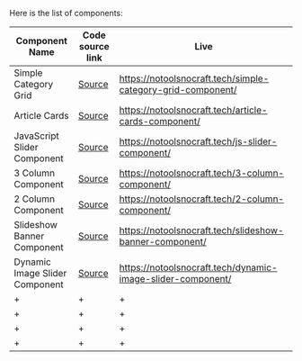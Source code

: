 Here is the list of components:

| Component Name   | Code source link    | Live    |
|--------------|--------------|--------------|
| Simple Category Grid | [Source](https://github.com/NoToolsNoCraft/WordPress-components/blob/main/Category%20Grid/SimpleCategoryGrid.html) | https://notoolsnocraft.tech/simple-category-grid-component/ |
| Article Cards | [Source](https://github.com/NoToolsNoCraft/WordPress-components/blob/main/Article%20Cards%20Component/ArticleCards.html) | https://notoolsnocraft.tech/article-cards-component/ |
| JavaScript Slider Component | [Source](https://github.com/NoToolsNoCraft/WordPress-components/blob/main/JavaScript%20Slider%20Component/JsSliderComponent.html) | https://notoolsnocraft.tech/js-slider-component/ |
| 3 Column Component | [Source](https://github.com/NoToolsNoCraft/WordPress-components/blob/main/3%20Column%20Component/3ColumnComponent.html) | https://notoolsnocraft.tech/3-column-component/ |
| 2 Column Component | [Source](https://github.com/NoToolsNoCraft/WordPress-components/blob/main/2%20Column%20Component/2ColumnComponent.html) | https://notoolsnocraft.tech/2-column-component/ |
| Slideshow Banner Component | [Source](https://github.com/NoToolsNoCraft/WordPress-components/blob/main/Slideshow%20Banner%20Component/SlideshowBannerComponent.html) | https://notoolsnocraft.tech/slideshow-banner-component/ |
| Dynamic Image Slider Component | [Source](https://github.com/NoToolsNoCraft/WordPress-components/blob/main/Dynamic%20Image%20Slider%20Component/DynamicImageSlider.html) | https://notoolsnocraft.tech/dynamic-image-slider-component/ |
| + | + | + |
| + | + | + |
| + | + | + |
| + | + | + |
